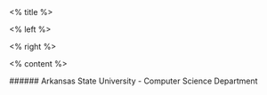 <grid drag="100 10" drop="top" bg="#cc092f" align="left" pad="0 20px">
 <% title %>
</grid>

<grid drag="64 70" drop="3 15" align="topleft">

<% left %>

</grid>

<grid drag="26 71" drop="70 17" align="topleft">

<% right %>

</grid>

<% content %>

<grid drag="100 6" drop="bottom">
###### Arkansas State University - Computer Science Department
</grid>